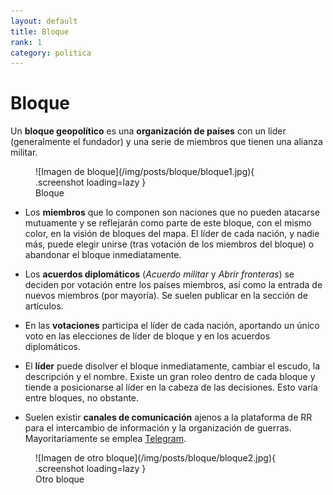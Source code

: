 ```yaml
---
layout: default
title: Bloque
rank: 1
category: politica
---
```

# Bloque

Un **bloque geopolítico** es una **organización de países** con un líder (generalmente el fundador) y una serie de miembros que tienen una alianza militar.

<figure markdown>
  ![Imagen de bloque](/img/posts/bloque/bloque1.jpg){ .screenshot loading=lazy }
  <figcaption>Bloque</figcaption>
</figure>

- Los **miembros** que lo componen son naciones que no pueden atacarse mutuamente y se reflejarán como parte de este bloque, con el mismo color, en la visión de bloques del mapa. El líder de cada nación, y nadie más, puede elegir unirse (tras votación de los miembros del bloque) o abandonar el bloque inmediatamente.

- Los **acuerdos diplomáticos** (_Acuerdo militar_ y _Abrir fronteras_) se deciden por votación entre los países miembros, así como la entrada de nuevos miembros (por mayoría). Se suelen publicar en la sección de artículos.

- En las **votaciones** participa el líder de cada nación, aportando un único voto en las elecciones de líder de bloque y en los acuerdos diplomáticos.

- El **líder** puede disolver el bloque inmediatamente, cambiar el escudo, la descripción y el nombre. Existe un gran roleo dentro de cada bloque y tiende a posicionarse al líder en la cabeza de las decisiones. Esto varía entre bloques, no obstante.

- Suelen existir **canales de comunicación** ajenos a la plataforma de RR para el intercambio de información y la organización de guerras. Mayoritariamente se emplea [Telegram](https://telegram.org/).

<figure markdown>
  ![Imagen de otro bloque](/img/posts/bloque/bloque2.jpg){ .screenshot loading=lazy }
  <figcaption>Otro bloque</figcaption>
</figure>